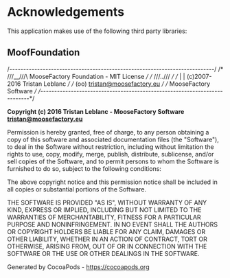 # Acknowledgements
This application makes use of the following third party libraries:

## MoofFoundation

/*--------------------------------------------------------------------------*/
/*   /\/\/\__/\/\/\        MooseFactory Foundation - MIT License            */
/*   \/\/\/..\/\/\/                                                         */
/*        |  |             (c)2007-2016 Tristan Leblanc                     */
/*        (oo)             tristan@moosefactory.eu                          */
/* MooseFactory Software                                                    */
/*--------------------------------------------------------------------------*/

**Copyright (c) 2016 Tristan Leblanc - MooseFactory Software <tristan@moosefactory.eu>**

Permission is hereby granted, free of charge, to any person obtaining a copy
of this software and associated documentation files (the "Software"), to deal
in the Software without restriction, including without limitation the rights
to use, copy, modify, merge, publish, distribute, sublicense, and/or sell
copies of the Software, and to permit persons to whom the Software is
furnished to do so, subject to the following conditions:

The above copyright notice and this permission notice shall be included in
all copies or substantial portions of the Software.

THE SOFTWARE IS PROVIDED "AS IS", WITHOUT WARRANTY OF ANY KIND, EXPRESS OR
IMPLIED, INCLUDING BUT NOT LIMITED TO THE WARRANTIES OF MERCHANTABILITY,
FITNESS FOR A PARTICULAR PURPOSE AND NONINFRINGEMENT. IN NO EVENT SHALL THE
AUTHORS OR COPYRIGHT HOLDERS BE LIABLE FOR ANY CLAIM, DAMAGES OR OTHER
LIABILITY, WHETHER IN AN ACTION OF CONTRACT, TORT OR OTHERWISE, ARISING FROM,
OUT OF OR IN CONNECTION WITH THE SOFTWARE OR THE USE OR OTHER DEALINGS IN
THE SOFTWARE.

Generated by CocoaPods - https://cocoapods.org
